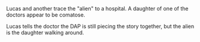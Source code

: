 Lucas and another trace the "alien" to a hospital. A daughter of one of the doctors appear to be comatose. 

Lucas tells the doctor the DAP is still piecing the story together, but the alien is the daughter walking around. 

